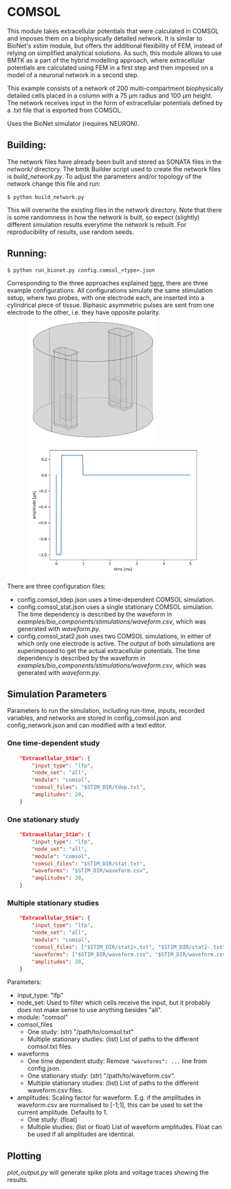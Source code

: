 # COMSOL
This module takes extracellular potentials that were calculated in COMSOL and imposes them on a biophysically detailed network. 
It is similar to BioNet's xstim module, but offers the additional flexibility of FEM, instead of relying on simplified analytical solutions.
As such, this module allows to use BMTK as a part of the hybrid modelling approach, where extracellular potentials are calculated using FEM in a first step and then imposed on a model of a neuronal network in a second step.

This example consists of a network of 200 multi-compartment biophysically detailed cells placed in a column with a 75 µm radius and 100 µm height. 
The network receives input in the form of extracellular potentials defined by a .txt file that is exported from COMSOL. 

Uses the BioNet simulator (requires NEURON).


## Building:
The network files have already been built and stored as SONATA files in the *network/* directory. The bmtk Builder
script used to create the network files is *build_network.py*. To adjust the parameters and/or topology of the network
change this file and run:
```
$ python build_network.py
```
This will overwrite the existing files in the network directory. Note that there is some randomness in how the network
is built, so expect (slightly) different simulation results everytime the network is rebuilt. For reproducibility of results, use random seeds.

## Running:

```
$ python run_bionet.py config.comsol_<type>.json
```

Corresponding to the three approaches explained [here](doc/COMSOL.md), there are three example configurations.
All configurations simulate the same stimulation setup, where two probes, with one electrode each, are inserted into a cylindrical piece of tissue. 
Biphasic asymmetric pulses are sent from one electrode to the other, i.e. they have opposite polarity.  
<img src="doc/geometry.png" alt="drawing" height="300" style="horizontal-align:middle;margin:0px 50px"/> <img src="doc/pulse.png" alt="drawing" height="300" style="horizontal-align:middle;margin:0px 50px"/> 


There are three configuration files:

- config.comsol_tdep.json uses a time-dependent COMSOL simulation.
- config.comsol_stat.json uses a single stationary COMSOL simulation. The time dependency is described by the waveform in *examples/bio_components/stimulations/waveform.csv*, which was generated with *waveform.py*.
- config.comsol_stat2.json uses two COMSOL simulations, in either of which only one electrode is active. The output of both simulations are superimposed to get the actual extracellular potentials. The time dependency is described by the waveform in *examples/bio_components/stimulations/waveform.csv*, which was generated with *waveform.py*.


## Simulation Parameters
Parameters to run the simulation, including run-time, inputs, recorded variables, and networks are stored in config_comsol.json and config_network.json and can modified with a text editor.

### One time-dependent study

```json
    "Extracellular_Stim": {
        "input_type": "lfp",
        "node_set": "all",
        "module": "comsol",
        "comsol_files": "$STIM_DIR/tdep.txt",
        "amplitudes": 20,
    }
```

### One stationary study
```json
    "Extracellular_Stim": {
        "input_type": "lfp",
        "node_set": "all",
        "module": "comsol",
        "comsol_files": "$STIM_DIR/stat.txt",
        "waveforms": "$STIM_DIR/waveform.csv",
        "amplitudes": 20,
    }
```

### Multiple stationary studies
```json
    "Extracellular_Stim": {
        "input_type": "lfp",
        "node_set": "all",
        "module": "comsol",
        "comsol_files": ["$STIM_DIR/stat2+.txt", "$STIM_DIR/stat2-.txt"],
        "waveforms": ["$STIM_DIR/waveform.csv", "$STIM_DIR/waveform.csv"],
        "amplitudes": 20,
    }
```

Parameters:
- input_type: "lfp"
- node_set: Used to filter which cells receive the input, but it probably does not make sense to use anything besides "all".
- module: "comsol"
- comsol_files
    - One study: (str) "/path/to/comsol.txt"
    - Multiple stationary studies: (list) List of paths to the different comsol.txt files.
- waveforms
    - One time dependent study: Remove `"waveforms": ...` line from config.json.
    - One stationary study: (str) "/path/to/waveform.csv".
    - Multiple stationary studies: (list) List of paths to the different waveform.csv files.
- amplitudes: Scaling factor for waveform. E.g. if the amplitudes in waveform.csv are normalised to [-1;1], this can be used to set the current amplitude. Defaults to 1. 
    - One study: (float)
    - Multiple studies: (list or float) List of waveform amplitudes. Float can be used if all amplitudes are identical.


## Plotting

*plot_output.py* will generate spike plots and voltage traces showing the results.
